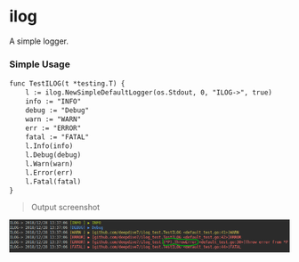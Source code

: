 # ilog
A simple logger.

### Simple Usage
```
func TestILOG(t *testing.T) {
	l := ilog.NewSimpleDefaultLogger(os.Stdout, 0, "ILOG->", true)
	info := "INFO"
	debug := "Debug"
	warn := "WARN"
	err := "ERROR"
	fatal := "FATAL"
	l.Info(info)
	l.Debug(debug)
	l.Warn(warn)
	l.Error(err)
	l.Fatal(fatal)
}
```

> Output screenshot

![ilog](./ilog.png)